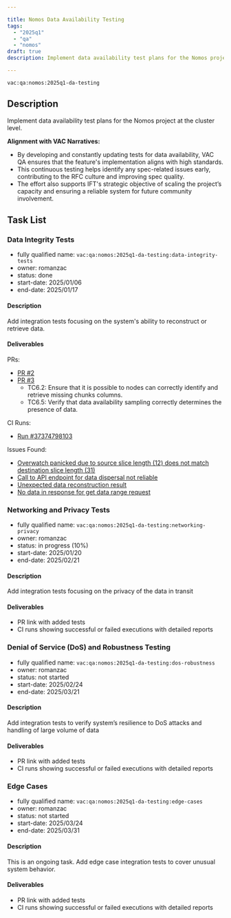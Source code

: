 ```yaml
---

title: Nomos Data Availability Testing  
tags:
  - "2025q1"
  - "qa"
  - "nomos"  
draft: true  
description: Implement data availability test plans for the Nomos project at the cluster level. 

---
```


`vac:qa:nomos:2025q1-da-testing`

## Description
Implement data availability test plans for the Nomos project at the cluster level. 

**Alignment with VAC Narratives:**
- By developing and constantly updating tests for data availability,
  VAC QA ensures that the feature's implementation aligns with high standards.
- This continuous testing helps identify any spec-related issues early,
  contributing to the RFC culture and improving spec quality.
- The effort also supports IFT's strategic objective of scaling the project’s capacity
  and ensuring a reliable system for future community involvement.

## Task List

### Data Integrity Tests

* fully qualified name: `vac:qa:nomos:2025q1-da-testing:data-integrity-tests`
* owner: romanzac
* status: done
* start-date: 2025/01/06
* end-date: 2025/01/17

#### Description
Add integration tests focusing on the system's ability
to reconstruct or retrieve data.

#### Deliverables
PRs:
- [PR #2](https://github.com/logos-co/nomos-e2e-tests/pull/2)
- [PR #3](https://github.com/logos-co/nomos-e2e-tests/pull/3)
  - TC6.2: Ensure that it is possible to nodes can correctly identify and retrieve missing chunks columns.
  - TC6.5: Verify that data availability sampling correctly determines the presence of data.

CI Runs:
- [Run #37374798103](https://github.com/logos-co/nomos-e2e-tests/actions/runs/13383025976/job/37374798103)    


Issues Found:
- [Overwatch panicked due to source slice length (12) does not match destination slice length (31)](https://github.com/logos-co/nomos-node/issues/985)
- [Call to API endpoint for data dispersal not reliable](https://github.com/logos-co/nomos-node/issues/1046)
- [Unexpected data reconstruction result](https://github.com/logos-co/nomos-node/issues/1047)
- [No data in response for get data range request](https://github.com/logos-co/nomos-node/issues/1048)



### Networking and Privacy Tests

* fully qualified name: `vac:qa:nomos:2025q1-da-testing:networking-privacy`
* owner: romanzac
* status: in progress (10%)
* start-date: 2025/01/20 
* end-date: 2025/02/21

#### Description
Add integration tests focusing on the privacy of the data in transit

#### Deliverables
* PR link with added tests
* CI runs showing successful or failed executions with detailed reports


### Denial of Service (DoS) and Robustness Testing

* fully qualified name: `vac:qa:nomos:2025q1-da-testing:dos-robustness`
* owner: romanzac
* status: not started
* start-date: 2025/02/24
* end-date: 2025/03/21

#### Description
Add integration tests to verify system’s resilience to DoS attacks and handling of large volume of data 

#### Deliverables
* PR link with added tests
* CI runs showing successful or failed executions with detailed reports


### Edge Cases

* fully qualified name: `vac:qa:nomos:2025q1-da-testing:edge-cases`
* owner: romanzac
* status: not started
* start-date: 2025/03/24
* end-date: 2025/03/31

#### Description
This is an ongoing task.
Add edge case integration tests to cover unusual system behavior.

#### Deliverables
* PR link with added tests
* CI runs showing successful or failed executions with detailed reports

